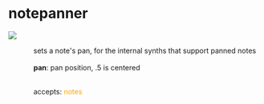 
<a name=notepanner></a><br>
# <b>notepanner</b>
<img src="https://www.bespokesynth.com/docs/screenshots/notepanner.png"><br>
<div style="display:inline-block;margin-left:50px;">
sets a note's pan, for the internal synths that support panned notes<br/><br/>
<b>pan</b>: pan position, .5 is centered<br>

<br>accepts: <font color=orange>notes</font> <br></div>
